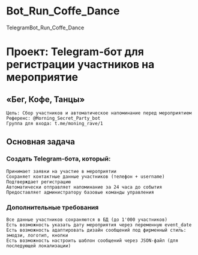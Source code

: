 # Bot_Run_Coffe_Dance
TelegramBot_Run_Coffe_Dance

# Проект: Telegram-бот для регистрации участников на мероприятие 
## «Бег, Кофе, Танцы» 
    Цель: Сбор участников и автоматическое напоминание перед мероприятием 
    Референс: @Morning_Secret_Party_bot 
    Группа для входа: t.me/moning_rave/1 

## Основная задача 
### Создать Telegram-бота, который: 
    Принимает заявки на участие в мероприятии 
    Сохраняет контактные данные участников (телефон + username) 
    Подтверждает регистрацию 
    Автоматически отправляет напоминание за 24 часа до события 
    Предоставляет администратору базовые команды управления 

### Дополнительные требования
    Все данные участников сохраняются в БД (до 1'000 участников)
    Есть возможность указать дату мероприятия через переменную event_date 
    Есть возможность адаптировать дизайн сообщений под фирменный стиль: эмодзи, логотип, кнопки 
    Есть возможность настроить шаблон сообщений через JSON-файл (для последующей локализации)    